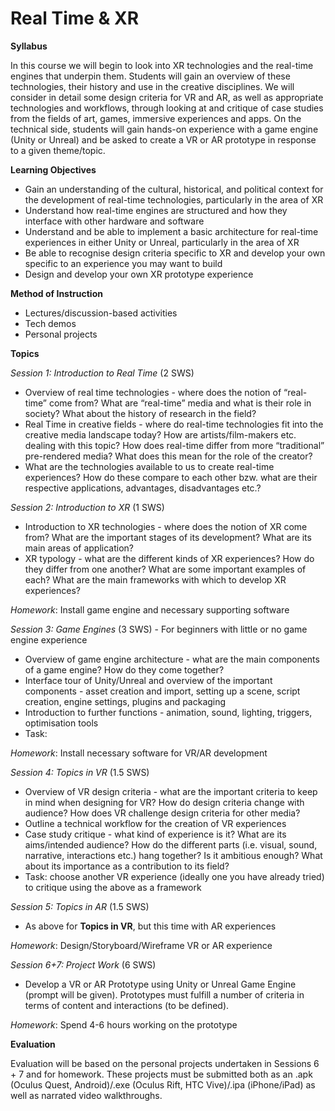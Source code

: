 # Real Time & XR

**Syllabus**

In this course we will begin to look into XR technologies and the real-time engines that underpin them. Students will gain an overview of these technologies, their history and use in the creative disciplines. We will consider in detail some design criteria for VR and AR, as well as appropriate technologies and workflows, through looking at and critique of case studies from the fields of art, games, immersive experiences and apps. On the technical side, students will gain hands-on experience with a game engine (Unity or Unreal) and be asked to create a VR or AR prototype in response to a given theme/topic.

**Learning Objectives**

- Gain an understanding of the cultural, historical, and political context for the development of real-time technologies, particularly in the area of XR
- Understand how real-time engines are structured and how they interface with other hardware and software
- Understand and be able to implement a basic architecture for real-time experiences in either Unity or Unreal, particularly in the area of XR
- Be able to recognise design criteria specific to XR and develop your own specific to an experience you may want to build
- Design and develop your own XR prototype experience

**Method of Instruction**

- Lectures/discussion-based activities
- Tech demos
- Personal projects

**Topics**

*Session 1: Introduction to Real Time* (2 SWS)

- Overview of real time technologies - where does the notion of “real-time” come from? What are “real-time” media and what is their role in society? What about the history of research in the field?
- Real Time in creative fields - where do real-time technologies fit into the creative media landscape today? How are artists/film-makers etc. dealing with this topic? How does real-time differ from more “traditional” pre-rendered media? What does this mean for the role of the creator?
- What are the technologies available to us to create real-time experiences? How do these compare to each other bzw. what are their respective applications, advantages, disadvantages etc.?

*Session 2: Introduction to XR* (1 SWS)

- Introduction to XR technologies - where does the notion of XR come from? What are the important stages of its development? What are its main areas of application?
- XR typology - what are the different kinds of XR experiences? How do they differ from one another? What are some important examples of each? What are the main frameworks with which to develop XR experiences?

*Homework*: Install game engine and necessary supporting software

*Session 3: Game Engines* (3 SWS) - For beginners with little or no game engine experience

- Overview of game engine architecture - what are the main components of a game engine? How do they come together?
- Interface tour of Unity/Unreal and overview of the important components - asset creation and import, setting up a scene, script creation, engine settings, plugins and packaging
- Introduction to further functions - animation, sound, lighting, triggers, optimisation tools
- Task:

*Homework*: Install necessary software for VR/AR development

*Session 4: Topics in VR* (1.5 SWS)

- Overview of VR design criteria - what are the important criteria to keep in mind when designing for VR? How do design criteria change with audience? How does VR challenge design criteria for other media?
- Outline a technical workflow for the creation of VR experiences
- Case study critique - what kind of experience is it? What are its aims/intended audience? How do the different parts (i.e. visual, sound, narrative, interactions etc.) hang together? Is it ambitious enough? What about its importance as a contribution to its field?
- Task: choose another VR experience (ideally one you have already tried) to critique using the above as a framework

*Session 5: Topics in AR* (1.5 SWS)

- As above for ************Topics in VR************, but this time with AR experiences

*Homework*: Design/Storyboard/Wireframe VR or AR experience

*Session 6+7: Project Work* (6 SWS)

- Develop a VR or AR Prototype using Unity or Unreal Game Engine (prompt will be given). Prototypes must fulfill a number of criteria in terms of content and interactions (to be defined).

*Homework*: Spend 4-6 hours working on the prototype

**Evaluation**

Evaluation will be based on the personal projects undertaken in Sessions 6 + 7 and for homework. These projects must be submitted both as an .apk (Oculus Quest, Android)/.exe (Oculus Rift, HTC Vive)/.ipa (iPhone/iPad) as well as narrated video walkthroughs.
